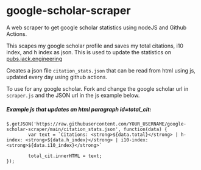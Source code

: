 # google-scholar-scraper
A web scraper to get google scholar statistics using nodeJS and Github Actions. 

This scapes my google scholar profile and saves my total citations, i10 index, and h index as json. This is used to update the statistics on [pubs.jack.engineering](https://pubs.jack.engineering)

Creates a json file ```citation_stats.json``` that can be read from html using js, updated every day using github actions.  

To use for any google scholar. Fork and change the google scholar url in ```scraper.js``` and the JSON url in the js example below.

##### Example js that updates an html paragraph id=total_cit:  
```  
$.getJSON('https://raw.githubusercontent.com/YOUR_USERNAME/google-scholar-scraper/main/citation_stats.json', function(data) {
        var text = `Citations: <strong>${data.total}</strong> | h-index: <strong>${data.h_index}</strong> | i10-index: <strong>${data.i10_index}</strong>`

        total_cit.innerHTML = text; 
});
